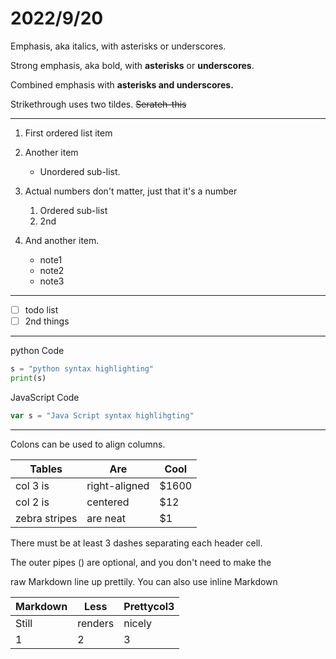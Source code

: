 # 2022/9/20

Emphasis, aka italics, with asterisks or underscores.

Strong emphasis, aka bold, with **asterisks** or **underscores**.

Combined emphasis with **asterisks and underscores.**

Strikethrough uses two tildes. ~~Serateh-this~~

---

1. First ordered list item
2. Another item

   * Unordered sub-list.
3. Actual numbers don't matter, just that it's a number

   1. Ordered sub-list
   2. 2nd
4. And another item.

   * note1
   * note2
   * note3

---

* [ ] todo list
* [ ] 2nd things

---

python Code

```python
s = "python syntax highlighting"
print(s)
```

JavaScript Code

```javascript
var s = "Java Script syntax highlihgting"
```

---

Colons can be used to align columns.

| Tables        | Are           | Cool  |
| ------------- | ------------- | ----- |
| col 3 is      | right-aligned | $1600 |
| col 2 is      | centered      | $12   |
| zebra stripes | are neat      | $1    |

There must be at least 3 dashes separating each header cell.

The outer pipes () are optional, and you don't need to make the

raw Markdown line up prettily. You can also use inline Markdown

| Markdown | Less    | Prettycol3 |
| -------- | ------- | ---------- |
| Still    | renders | nicely     |
| 1        | 2       | 3          |
